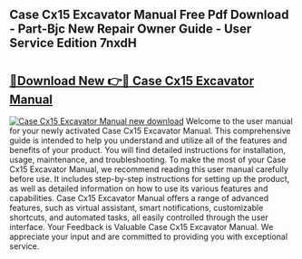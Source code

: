 ## Case Cx15 Excavator Manual Free Pdf Download - Part-Bjc New Repair Owner Guide - User Service Edition 7nxdH

# <h2><a href="http://bc7076.oget.top/?id=Case+Cx15+Excavator+Manual">🔗Download New 👉🔴 Case Cx15 Excavator Manual</a></h2>

[![Case Cx15 Excavator Manual new download](https://i.imgur.com/5g1atiW.png)](http://bc7076.oget.top/?id=Case+Cx15+Excavator+Manual)
Welcome to the user manual for your newly activated Case Cx15 Excavator Manual. This comprehensive guide is intended to help you understand and utilize all of the features and benefits of your product. You will find detailed instructions for installation, usage, maintenance, and troubleshooting. To make the most of your Case Cx15 Excavator Manual, we recommend reading this user manual carefully before use. It includes step-by-step instructions for setting up the product, as well as detailed information on how to use its various features and capabilities. Case Cx15 Excavator Manual offers a range of advanced features, such as virtual assistant, smart notifications, customizable shortcuts, and automated tasks, all easily controlled through the user interface. Your Feedback is Valuable Case Cx15 Excavator Manual. We appreciate your input and are committed to providing you with exceptional service.
